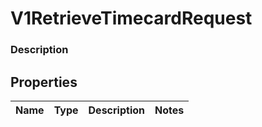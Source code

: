 
# V1RetrieveTimecardRequest

### Description



## Properties
Name | Type | Description | Notes
------------ | ------------- | ------------- | -------------



